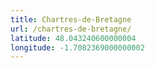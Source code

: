 ```yaml
---
title: Chartres-de-Bretagne
url: /chartres-de-bretagne/
latitude: 48.043240600000004
longitude: -1.7082369000000002
---
```


